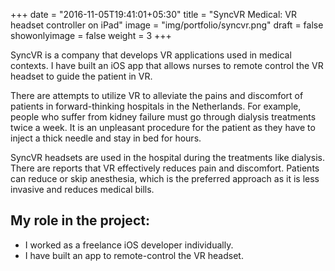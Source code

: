 +++
date = "2016-11-05T19:41:01+05:30"
title = "SyncVR Medical: VR headset controller on iPad"
image = "img/portfolio/syncvr.png"
draft = false
showonlyimage = false
weight = 3
+++

SyncVR is a company that develops VR applications used in medical contexts. I have built an iOS app that allows nurses to remote control the VR headset to guide the patient in VR.

<!--more-->

There are attempts to utilize VR to alleviate the pains and discomfort of patients in forward-thinking hospitals in the Netherlands. For example, people who suffer from kidney failure must go through dialysis treatments twice a week. It is an unpleasant procedure for the patient as they have to inject a thick needle and stay in bed for hours. 

SyncVR headsets are used in the hospital during the treatments like dialysis. There are reports that VR effectively reduces pain and discomfort. Patients can reduce or skip anesthesia, which is the preferred approach as it is less invasive and reduces medical bills.

## My role in the project:
- I worked as a freelance iOS developer individually.
- I have built an app to remote-control the VR headset.